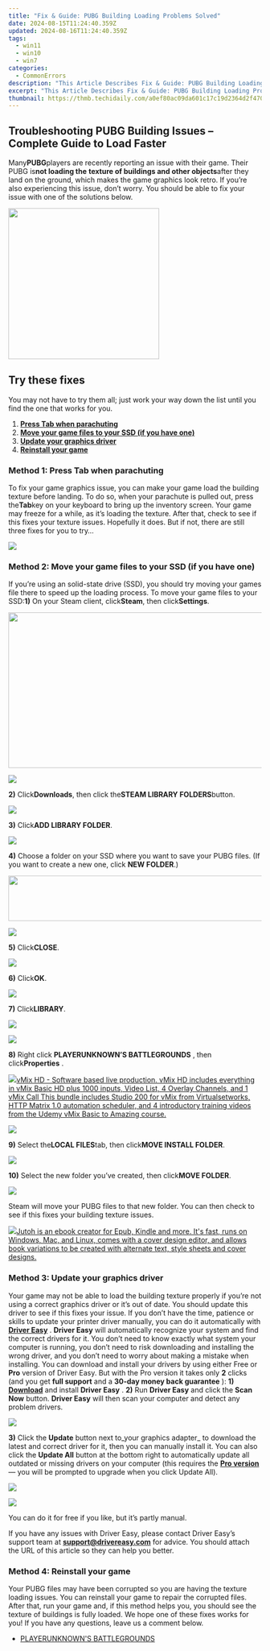 ```yaml
---
title: "Fix & Guide: PUBG Building Loading Problems Solved"
date: 2024-08-15T11:24:40.359Z
updated: 2024-08-16T11:24:40.359Z
tags:
  - win11
  - win10
  - win7
categories:
  - CommonErrors
description: "This Article Describes Fix & Guide: PUBG Building Loading Problems Solved"
excerpt: "This Article Describes Fix & Guide: PUBG Building Loading Problems Solved"
thumbnail: https://thmb.techidaily.com/a0ef80ac09da601c17c19d2364d2f47007347e6d23f758e0b8878fbb663f8a91.jpg
---
```


## Troubleshooting PUBG Building Issues – Complete Guide to Load Faster

Many**PUBG**players are recently reporting an issue with their game. Their PUBG is**not loading the** **texture of buildings and other objects**after they land on the ground, which makes the game graphics look retro. If you’re also experiencing this issue, don’t worry. You should be able to fix your issue with one of the solutions below.

<!-- affiliate ads begin -->
<a href="https://coinrule.sjv.io/c/5597632/1958374/18409" target="_top" id="1958374"><img src="//a.impactradius-go.com/display-ad/18409-1958374" border="0" alt="" width="300" height="300"/></a><img height="0" width="0" src="https://imp.pxf.io/i/5597632/1958374/18409" style="position:absolute;visibility:hidden;" border="0" />
<!-- affiliate ads end -->
## Try these fixes

You may not have to try them all; just work your way down the list until you find the one that works for you.

1. [**Press Tab when parachuting**](https://tools.techidaily.com/drivereasy/download/)
2. [**Move your game files to your SSD (if you have one)**](https://www.drivereasy.com/knowledge/pubg-buildings-not-loading-fixed/#b)
3. [**Update your graphics driver**](https://tools.techidaily.com/drivereasy/download/)
4. [**Reinstall your game**](https://tools.techidaily.com/drivereasy/download/)

### Method 1: Press Tab when parachuting

To fix your game graphics issue, you can make your game load the building texture before landing. To do so, when your parachute is pulled out, press the**Tab**key on your keyboard to bring up the inventory screen. Your game may freeze for a while, as it’s loading the texture. After that, check to see if this fixes your texture issues. Hopefully it does. But if not, there are still three fixes for you to try…

<!-- affiliate ads begin -->
<a href="https://estore.winxdvd.com/order/checkout.php?PRODS=4612444&QTY=1&AFFILIATE=108875&CART=1"><img src="https://www.winxdvd.com/affiliate/new-banner/pt-728x90.jpg" border="0"></a>
<!-- affiliate ads end -->
### Method 2: Move your game files to your SSD (if you have one)

If you’re using an solid-state drive (SSD), you should try moving your games file there to speed up the loading process. To move your game files to your SSD:**1)** On your Steam client, click**Steam**, then click**Settings**.

<!-- affiliate ads begin -->
<a href="https://martinic.evyy.net/c/5597632/1422856/4482" target="_top" id="1422856"><img src="//a.impactradius-go.com/display-ad/4482-1422856" border="0" alt="" width="580" height="309"/></a>
<!-- affiliate ads end -->
![](https://images.drivereasy.com/wp-content/uploads/2018/07/img_5b5fda9155da2.jpg)

**2)** Click**Downloads**, then click the**STEAM LIBRARY FOLDERS**button.

![](https://images.drivereasy.com/wp-content/uploads/2018/07/img_5b5fdb536f27d.jpg)

**3)** Click**ADD LIBRARY FOLDER**.

![](https://images.drivereasy.com/wp-content/uploads/2018/07/img_5b5fdcc73a052.png)

**4)** Choose a folder on your SSD where you want to save your PUBG files. (If you want to create a new one, click **NEW FOLDER**.)

<!-- affiliate ads begin -->
<a href="https://zonlipartnershipprogram.pxf.io/c/5597632/1596691/17882" target="_top" id="1596691"><img src="//a.impactradius-go.com/display-ad/17882-1596691" border="0" alt="" width="728" height="90"/></a><img height="0" width="0" src="https://imp.pxf.io/i/5597632/1596691/17882" style="position:absolute;visibility:hidden;" border="0" />
<!-- affiliate ads end -->
![](https://images.drivereasy.com/wp-content/uploads/2018/07/img_5b5fdd923b057.png)

**5)** Click**CLOSE**.

![](https://images.drivereasy.com/wp-content/uploads/2018/07/img_5b5fdde86db67.jpg)

**6)** Click**OK**.

![](https://images.drivereasy.com/wp-content/uploads/2018/07/img_5b5fdfe387754.jpg)

**7)** Click**LIBRARY**.

<!-- affiliate ads begin -->
<a href="https://store.bitdefender.com/affiliate.php?ACCOUNT=BITLATIN&AFFILIATE=108875&PATH=http%3A%2F%2Fwww.bitdefender.com%2Fbusiness%3FAFFILIATE%3D108875%26RESOURCE%3D30%2525%2BOff%2Ball%2BGravityZone%2BProducts"><img src="https://www.bitdefender.com/content/dam/bitdefender/business/campaign/1200X628.png" border="0"></a>
<!-- affiliate ads end -->
![](https://images.drivereasy.com/wp-content/uploads/2018/07/img_5b5fe29b7bf54.jpg)

**8)** Right click **PLAYERUNKNOWN’S BATTLEGROUNDS** , then click**Properties** .

<!-- affiliate ads begin -->
<a href="https://secure.2checkout.com/order/checkout.php?PRODS=4718730&QTY=1&AFFILIATE=108875&CART=1"> <img src="https://secure.avangate.com/images/merchant/ce9a6fb2becc2d235e62b125e9260102/products/copy_vMixCallScreenshot1-large.jpg" border="0">vMix HD - Software based live production. vMix HD includes everything in vMix Basic HD plus 1000 inputs, Video List, 4 Overlay Channels, and 1 vMix Call 
This bundle includes Studio 200 for vMix from Virtualsetworks, HTTP Matrix 1.0 automation scheduler, and 4 introductory training videos from the Udemy vMix Basic to Amazing course. </a>
<!-- affiliate ads end -->
![](https://images.drivereasy.com/wp-content/uploads/2018/07/img_5b5fe31f23cb3.png)

**9)** Select the**LOCAL FILES**tab, then click**MOVE INSTALL FOLDER**.

![](https://images.drivereasy.com/wp-content/uploads/2018/07/img_5b5fe45ed95b1.jpg)

**10)** Select the new folder you’ve created, then click**MOVE FOLDER**.

![](https://images.drivereasy.com/wp-content/uploads/2018/07/img_5b5fe4dad26a2.png)

Steam will move your PUBG files to that new folder. You can then check to see if this fixes your building texture issues.

<!-- affiliate ads begin -->
<a href="https://secure.2checkout.com/order/checkout.php?PRODS=4694919&QTY=1&AFFILIATE=108875&CART=1"><img src="https://secure.avangate.com/images/merchant/bccefcc1b1eee9eca3ae4f5c1a281482/products/jutoh-logo-1200x1600.jpg" border="0">Jutoh is an ebook creator for Epub, Kindle and more. It's fast, runs on Windows, Mac, and Linux, comes with a cover design editor, and allows book variations to be created with alternate text, style sheets and cover designs. </a>
<!-- affiliate ads end -->
### Method 3: Update your graphics driver

Your game may not be able to load the building texture properly if you’re not using a correct graphics driver or it’s out of date. You should update this driver to see if this fixes your issue. If you don’t have the time, patience or skills to update your printer driver manually, you can do it automatically with [**Driver Easy**](https://tools.techidaily.com/drivereasy/download/) . **Driver Easy**  will automatically recognize your system and find the correct drivers for it. You don’t need to know exactly what system your computer is running, you don’t need to risk downloading and installing the wrong driver, and you don’t need to worry about making a mistake when installing.  You can download and install your drivers by using either Free or **Pro**  version of Driver Easy. But with the Pro version it takes only **2**  clicks (and you get **full support** and a **30-day money back guarantee** ): **1)** [**Download**](https://tools.techidaily.com/drivereasy/download/) and install **Driver Easy** . **2)** Run **Driver Easy** and click the **Scan Now** button. **Driver Easy**  will then scan your computer and detect any problem drivers.

![](https://images.drivereasy.com/wp-content/uploads/2018/07/img_5b5ed68ebd56d.jpg)

**3)**  Click the **Update**  button next to_your graphics adapter_ to download the latest and correct driver for it, then you can manually install it. You can also click the **Update All**  button at the bottom right to automatically update all outdated or missing drivers on your computer (this requires the **[Pro version](https://tools.techidaily.com/drivereasy/download/)**  — you will be prompted to upgrade when you click Update All).

<!-- affiliate ads begin -->
<a href="https://secure.2checkout.com/order/checkout.php?PRODS=45152835&QTY=1&AFFILIATE=108875&CART=1"><img src="https://download.terabyteunlimited.com/banners/ad_800x450_d.jpg" border="0"></a>
<!-- affiliate ads end -->
![](https://images.drivereasy.com/wp-content/uploads/2018/07/img_5b600778ced76.jpg)

 You can do it for free if you like, but it’s partly manual.

 If you have any issues with Driver Easy, please contact Driver Easy’s support team at **[support@drivereasy.com](https://tools.techidaily.com/drivereasy/download/)**  for advice. You should attach the URL of this article so they can help you better.

### Method 4: Reinstall your game

Your PUBG files may have been corrupted so you are having the texture loading issues. You can reinstall your game to repair the corrupted files. After that, run your game and, if this method helps you, you should see the texture of buildings is fully loaded. We hope one of these fixes works for you! If you have any questions, leave us a comment below.

* [PLAYERUNKNOWN'S BATTLEGROUNDS](https://tools.techidaily.com/drivereasy/download/)

<ins class="adsbygoogle"
     style="display:block"
     data-ad-format="autorelaxed"
     data-ad-client="ca-pub-7571918770474297"
     data-ad-slot="1223367746"></ins>



<ins class="adsbygoogle"
     style="display:block"
     data-ad-client="ca-pub-7571918770474297"
     data-ad-slot="8358498916"
     data-ad-format="auto"
     data-full-width-responsive="true"></ins>


